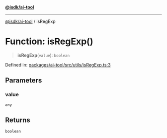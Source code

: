 [**@isdk/ai-tool**](../README.md)

***

[@isdk/ai-tool](../globals.md) / isRegExp

# Function: isRegExp()

> **isRegExp**(`value`): `boolean`

Defined in: [packages/ai-tool/src/utils/isRegExp.ts:3](https://github.com/isdk/ai-tool.js/blob/b0ee9498dddfa5222989cf00502bb34c601df743/src/utils/isRegExp.ts#L3)

## Parameters

### value

`any`

## Returns

`boolean`

